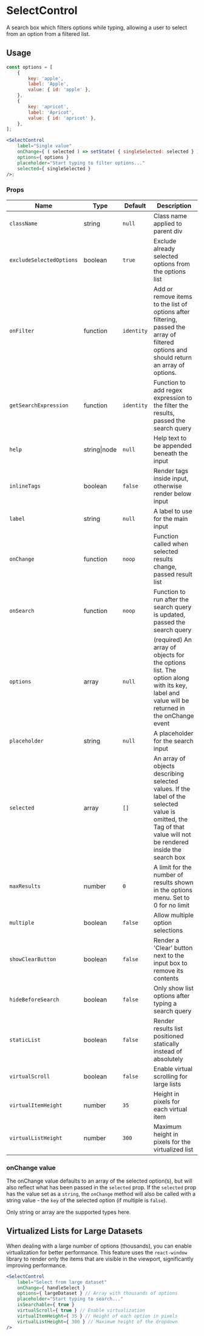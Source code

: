 # SelectControl

A search box which filters options while typing,
allowing a user to select from an option from a filtered list.

## Usage

```jsx
const options = [
	{
		key: 'apple',
		label: 'Apple',
		value: { id: 'apple' },
	},
	{
		key: 'apricot',
		label: 'Apricot',
		value: { id: 'apricot' },
	},
];

<SelectControl
	label="Single value"
	onChange={ ( selected ) => setState( { singleSelected: selected } ) }
	options={ options }
	placeholder="Start typing to filter options..."
	selected={ singleSelected }
/>;
```

### Props

| Name                     | Type         | Default    | Description                                                                                                                                                     |
| ------------------------ | ------------ | ---------- | --------------------------------------------------------------------------------------------------------------------------------------------------------------- |
| `className`              | string       | `null`     | Class name applied to parent div                                                                                                                                |
| `excludeSelectedOptions` | boolean      | `true`     | Exclude already selected options from the options list                                                                                                          |
| `onFilter`               | function     | `identity` | Add or remove items to the list of options after filtering, passed the array of filtered options and should return an array of options.                         |
| `getSearchExpression`    | function     | `identity` | Function to add regex expression to the filter the results, passed the search query                                                                             |
| `help`                   | string\|node | `null`     | Help text to be appended beneath the input                                                                                                                      |
| `inlineTags`             | boolean      | `false`    | Render tags inside input, otherwise render below input                                                                                                          |
| `label`                  | string       | `null`     | A label to use for the main input                                                                                                                               |
| `onChange`               | function     | `noop`     | Function called when selected results change, passed result list                                                                                                |
| `onSearch`               | function     | `noop`     | Function to run after the search query is updated, passed the search query                                                                                      |
| `options`                | array        | `null`     | (required) An array of objects for the options list. The option along with its key, label and value will be returned in the onChange event                      |
| `placeholder`            | string       | `null`     | A placeholder for the search input                                                                                                                              |
| `selected`               | array        | `[]`       | An array of objects describing selected values. If the label of the selected value is omitted, the Tag of that value will not be rendered inside the search box |
| `maxResults`             | number       | `0`        | A limit for the number of results shown in the options menu. Set to 0 for no limit                                                                              |
| `multiple`               | boolean      | `false`    | Allow multiple option selections                                                                                                                                |
| `showClearButton`        | boolean      | `false`    | Render a 'Clear' button next to the input box to remove its contents                                                                                            |
| `hideBeforeSearch`       | boolean      | `false`    | Only show list options after typing a search query                                                                                                              |
| `staticList`             | boolean      | `false`    | Render results list positioned statically instead of absolutely                                                                                                 |
| `virtualScroll`          | boolean      | `false`    | Enable virtual scrolling for large lists                                                                                                                        |
| `virtualItemHeight`      | number       | `35`       | Height in pixels for each virtual item                                                                                                                          |
| `virtualListHeight`      | number       | `300`      | Maximum height in pixels for the virtualized list                                                                                                               |

### onChange value

The onChange value defaults to an array of the selected option(s), but will also reflect what has been passed in the `selected` prop.
If the `selected` prop has the value set as a `string`, the `onChange` method will also be called with a string value - the `key` of the selected option (if multiple is `false`).

Only string or array are the supported types here.

## Virtualized Lists for Large Datasets

When dealing with a large number of options (thousands), you can enable virtualization for better performance. This feature uses the `react-window` library to render only the items that are visible in the viewport, significantly improving performance.

```jsx
<SelectControl
	label="Select from large dataset"
	onChange={ handleSelect }
	options={ largeDataset } // Array with thousands of options
	placeholder="Start typing to search..."
	isSearchable={ true }
	virtualScroll={ true } // Enable virtualization
	virtualItemHeight={ 35 } // Height of each option in pixels
	virtualListHeight={ 300 } // Maximum height of the dropdown
/>
```
